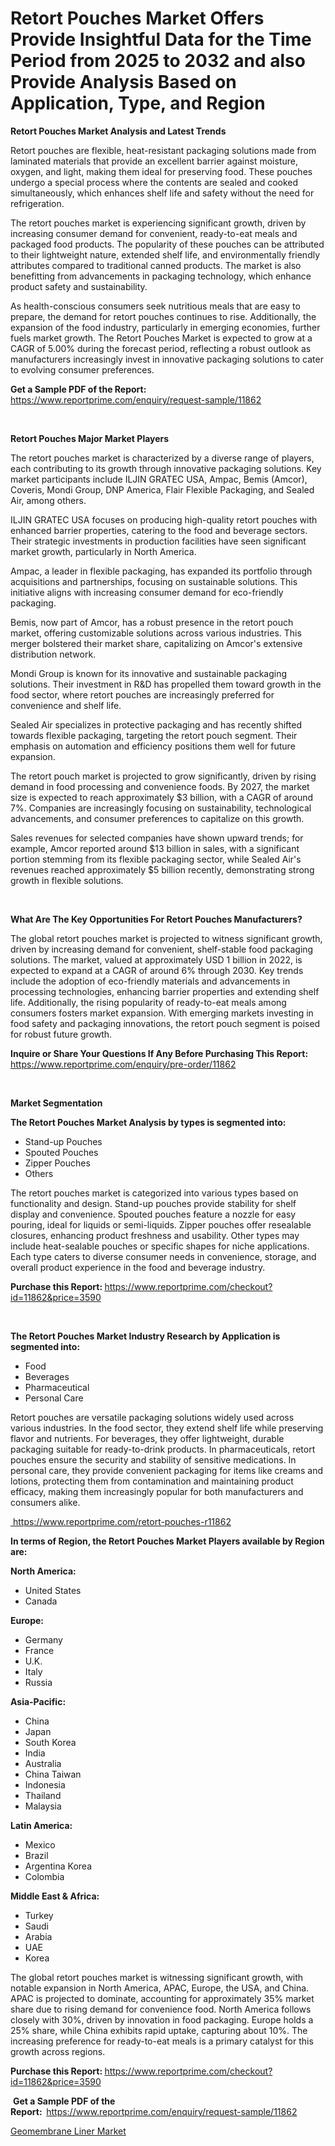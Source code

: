 <p><h1>Retort Pouches Market Offers Provide Insightful Data for the Time Period from 2025 to 2032 and also Provide Analysis Based on Application, Type, and Region</h1></p><p><strong>Retort Pouches Market Analysis and Latest Trends</strong></p>
<p><p>Retort pouches are flexible, heat-resistant packaging solutions made from laminated materials that provide an excellent barrier against moisture, oxygen, and light, making them ideal for preserving food. These pouches undergo a special process where the contents are sealed and cooked simultaneously, which enhances shelf life and safety without the need for refrigeration.</p><p>The retort pouches market is experiencing significant growth, driven by increasing consumer demand for convenient, ready-to-eat meals and packaged food products. The popularity of these pouches can be attributed to their lightweight nature, extended shelf life, and environmentally friendly attributes compared to traditional canned products. The market is also benefitting from advancements in packaging technology, which enhance product safety and sustainability.</p><p>As health-conscious consumers seek nutritious meals that are easy to prepare, the demand for retort pouches continues to rise. Additionally, the expansion of the food industry, particularly in emerging economies, further fuels market growth. The Retort Pouches Market is expected to grow at a CAGR of 5.00% during the forecast period, reflecting a robust outlook as manufacturers increasingly invest in innovative packaging solutions to cater to evolving consumer preferences.</p></p>
<p><strong>Get a Sample PDF of the Report:&nbsp;</strong> <a href="https://www.reportprime.com/enquiry/request-sample/11862?utm_campaign=2888&utm_medium=2&utm_source=Github&utm_content=ia&utm_term=17032025&utm_id=retort-pouches">https://www.reportprime.com/enquiry/request-sample/11862</a></p>
<p>&nbsp;</p>
<p><strong>Retort Pouches Major Market Players</strong></p>
<p><p>The retort pouches market is characterized by a diverse range of players, each contributing to its growth through innovative packaging solutions. Key market participants include ILJIN GRATEC USA, Ampac, Bemis (Amcor), Coveris, Mondi Group, DNP America, Flair Flexible Packaging, and Sealed Air, among others.</p><p>ILJIN GRATEC USA focuses on producing high-quality retort pouches with enhanced barrier properties, catering to the food and beverage sectors. Their strategic investments in production facilities have seen significant market growth, particularly in North America.</p><p>Ampac, a leader in flexible packaging, has expanded its portfolio through acquisitions and partnerships, focusing on sustainable solutions. This initiative aligns with increasing consumer demand for eco-friendly packaging.</p><p>Bemis, now part of Amcor, has a robust presence in the retort pouch market, offering customizable solutions across various industries. This merger bolstered their market share, capitalizing on Amcor's extensive distribution network.</p><p>Mondi Group is known for its innovative and sustainable packaging solutions. Their investment in R&D has propelled them toward growth in the food sector, where retort pouches are increasingly preferred for convenience and shelf life.</p><p>Sealed Air specializes in protective packaging and has recently shifted towards flexible packaging, targeting the retort pouch segment. Their emphasis on automation and efficiency positions them well for future expansion.</p><p>The retort pouch market is projected to grow significantly, driven by rising demand in food processing and convenience foods. By 2027, the market size is expected to reach approximately $3 billion, with a CAGR of around 7%. Companies are increasingly focusing on sustainability, technological advancements, and consumer preferences to capitalize on this growth.</p><p>Sales revenues for selected companies have shown upward trends; for example, Amcor reported around $13 billion in sales, with a significant portion stemming from its flexible packaging sector, while Sealed Air's revenues reached approximately $5 billion recently, demonstrating strong growth in flexible solutions.</p></p>
<p>&nbsp;</p>
<p><strong>What Are The Key Opportunities For Retort Pouches Manufacturers?</strong></p>
<p><p>The global retort pouches market is projected to witness significant growth, driven by increasing demand for convenient, shelf-stable food packaging solutions. The market, valued at approximately USD 1 billion in 2022, is expected to expand at a CAGR of around 6% through 2030. Key trends include the adoption of eco-friendly materials and advancements in processing technologies, enhancing barrier properties and extending shelf life. Additionally, the rising popularity of ready-to-eat meals among consumers fosters market expansion. With emerging markets investing in food safety and packaging innovations, the retort pouch segment is poised for robust future growth.</p></p>
<p><strong>Inquire or Share Your Questions If Any Before Purchasing This Report:</strong> <a href="https://www.reportprime.com/enquiry/pre-order/11862?utm_campaign=2888&utm_medium=2&utm_source=Github&utm_content=ia&utm_term=17032025&utm_id=retort-pouches">https://www.reportprime.com/enquiry/pre-order/11862</a></p>
<p>&nbsp;</p>
<p><strong>Market Segmentation</strong></p>
<p><strong>The Retort Pouches Market Analysis by types is segmented into:</strong></p>
<p><ul><li>Stand-up Pouches</li><li>Spouted Pouches</li><li>Zipper Pouches</li><li>Others</li></ul></p>
<p><p>The retort pouches market is categorized into various types based on functionality and design. Stand-up pouches provide stability for shelf display and convenience. Spouted pouches feature a nozzle for easy pouring, ideal for liquids or semi-liquids. Zipper pouches offer resealable closures, enhancing product freshness and usability. Other types may include heat-sealable pouches or specific shapes for niche applications. Each type caters to diverse consumer needs in convenience, storage, and overall product experience in the food and beverage industry.</p></p>
<p><strong>Purchase this Report:&nbsp;</strong><a href="https://www.reportprime.com/checkout?id=11862&price=3590&utm_campaign=2888&utm_medium=2&utm_source=Github&utm_content=ia&utm_term=17032025&utm_id=retort-pouches">https://www.reportprime.com/checkout?id=11862&price=3590</a></p>
<p>&nbsp;</p>
<p><strong>The Retort Pouches Market Industry Research by Application is segmented into:</strong></p>
<p><ul><li>Food</li><li>Beverages</li><li>Pharmaceutical</li><li>Personal Care</li></ul></p>
<p><p>Retort pouches are versatile packaging solutions widely used across various industries. In the food sector, they extend shelf life while preserving flavor and nutrients. For beverages, they offer lightweight, durable packaging suitable for ready-to-drink products. In pharmaceuticals, retort pouches ensure the security and stability of sensitive medications. In personal care, they provide convenient packaging for items like creams and lotions, protecting them from contamination and maintaining product efficacy, making them increasingly popular for both manufacturers and consumers alike.</p></p>
<p><a href="https://www.reportprime.com/retort-pouches-r11862?utm_campaign=2888&utm_medium=2&utm_source=Github&utm_content=ia&utm_term=17032025&utm_id=retort-pouches">&nbsp;https://www.reportprime.com/retort-pouches-r11862</a></p>
<p><strong>In terms of Region, the Retort Pouches Market Players available by Region are:</strong></p>
<p>
    <p> <strong> North America: </strong>
        <ul>
            <li>United States</li>
            <li>Canada</li>
        </ul>
        </p> 
    <p> <strong> Europe: </strong>
        <ul>
            <li>Germany</li>
            <li>France</li>
            <li>U.K.</li>
            <li>Italy</li>
            <li>Russia</li>
        </ul>
        </p> 
    <p> <strong> Asia-Pacific: </strong>
        <ul>
            <li>China</li>
            <li>Japan</li>
            <li>South Korea</li>
            <li>India</li>
            <li>Australia</li>
            <li>China Taiwan</li>
            <li>Indonesia</li>
            <li>Thailand</li>
            <li>Malaysia</li>
        </ul>
        </p> 
    <p> <strong> Latin America: </strong>
        <ul>
            <li>Mexico</li>
            <li>Brazil</li>
            <li>Argentina Korea</li>
            <li>Colombia</li>
        </ul>
        </p> 
    <p> <strong> Middle East & Africa: </strong>
        <ul>
            <li>Turkey</li>
            <li>Saudi</li>
            <li>Arabia</li>
            <li>UAE</li>
            <li>Korea</li>
        </ul>
    </p>
    </p>
<p><p>The global retort pouches market is witnessing significant growth, with notable expansion in North America, APAC, Europe, the USA, and China. APAC is projected to dominate, accounting for approximately 35% market share due to rising demand for convenience food. North America follows closely with 30%, driven by innovation in food packaging. Europe holds a 25% share, while China exhibits rapid uptake, capturing about 10%. The increasing preference for ready-to-eat meals is a primary catalyst for this growth across regions.</p></p>
<p><strong>Purchase this Report: </strong><a href="https://www.reportprime.com/checkout?id=11862&price=3590&utm_campaign=2888&utm_medium=2&utm_source=Github&utm_content=ia&utm_term=17032025&utm_id=retort-pouches">https://www.reportprime.com/checkout?id=11862&price=3590</a></p>
<p>&nbsp;<strong>Get a Sample PDF of the Report:&nbsp;&nbsp;</strong><a href="https://www.reportprime.com/enquiry/request-sample/11862?utm_campaign=2888&utm_medium=2&utm_source=Github&utm_content=ia&utm_term=17032025&utm_id=retort-pouches">https://www.reportprime.com/enquiry/request-sample/11862</a></p>
<p><strong></strong></p>
<p><p><a href="https://github.com/abantolemox08/Market-Research-Report-List-1/blob/main/geomembrane-liner-market.md?utm_campaign=2888&utm_medium=2&utm_source=Github&utm_content=ia&utm_term=17032025&utm_id=retort-pouches">Geomembrane Liner Market</a></p></p>